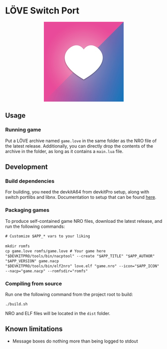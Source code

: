 LÖVE Switch Port
==================

<p align="center"><img src="icon.jpg"></p>

## Usage

### Running game

Put a LÖVE archive named `game.love` in the same folder as the NRO file of the latest release.
Additionally, you can directly drop the contents of the archive in the folder, as long as it contains a `main.lua` file.

## Development

### Build dependencies

For building, you need the devkitA64 from devkitPro setup, along with switch portlibs and libnx.
Documentation to setup that can be found [here](https://switchbrew.org/wiki/Setting_up_Development_Environment).

### Packaging games

To produce self-contained game NRO files, download the latest release, and run the following commands:

```
# Customize $APP_* vars to your liking

mkdir romfs
cp game.love romfs/game.love # Your game here
"$DEVKITPRO/tools/bin/nacptool" --create "$APP_TITLE" "$APP_AUTHOR" "$APP_VERSION" game.nacp
"$DEVKITPRO/tools/bin/elf2nro" love.elf "game.nro" --icon="$APP_ICON" --nacp="game.nacp" --romfsdir="romfs"
```

### Compiling from source

Run one the following command from the project root to build:

```
./build.sh
```

NRO and ELF files will be located in the `dist` folder.

## Known limitations

* Message boxes do nothing more than being logged to stdout